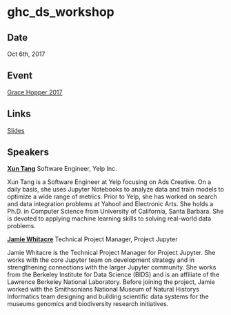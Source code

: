 # ghc_ds_workshop

## Date
Oct 6th, 2017

## Event
[Grace Hopper 2017](https://ghc.anitab.org/)

## Links
[Slides](tbd)

## Speakers
[**Xun Tang**](https://www.linkedin.com/in/xuntang/)
Software Engineer, Yelp Inc.

Xun Tang is a Software Engineer at Yelp focusing on Ads Creative. On a daily
basis, she uses Jupyter Notebooks to analyze data and train models to optimize
a wide range of metrics. Prior to Yelp, she has worked on search and data
integration problems at Yahoo! and Electronic Arts. She holds a Ph.D. in
Computer Science from University of California, Santa Barbara. She is devoted
to applying machine learning skills to solving real-world data problems.

[**Jamie Whitacre**](https://www.linkedin.com/in/jamieswhitacre)
Technical Project Manager, Project Jupyter

Jamie Whitacre is the Technical Project Manager for Project Jupyter. She works
with the core Jupyter team on development strategy and in strengthening
connections with the larger Jupyter community. She works from the Berkeley
Institute for Data Science (BIDS) and is an affiliate of the Lawrence Berkeley
National Laboratory. Before joining the project, Jamie worked with the
Smithsonians National Museum of Natural Historys Informatics team
designing and building scientific data systems for the museums genomics and
biodiversity research initiatives.
